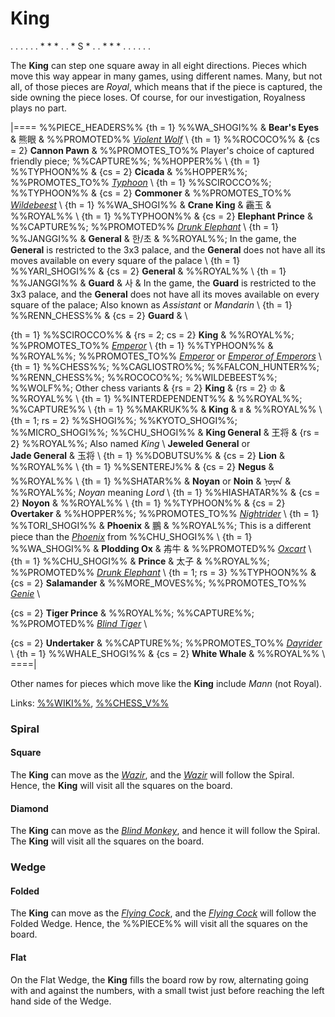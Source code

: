 # King

<div class = "movement">
. . . . .
. * * * .
. * S * .
. * * * .
. . . . .
</div>

The **King** can step one square away in all eight directions.
Pieces which move this way appear in many games, using different names.
Many, but not all, of those pieces are *Royal*, which means that if
the piece is captured, the side owning the piece loses.
Of course, for our investigation, Royalness plays no part.

|====
%%PIECE_HEADERS%%
  {th = 1}  %%WA_SHOGI%%
&           **Bear's Eyes** & &#x718A;&#x773C;
&           %%PROMOTED%%
              [*Violent Wolf*](gold_general.html?piece=violent_wolf) \\
  {th = 1}  %%ROCOCO%%
& {cs = 2}  **Cannon Pawn**
&           %%PROMOTES_TO%% Player's choice of captured friendly piece;
            %%CAPTURE%%; %%HOPPER%% \\
  {th = 1}  %%TYPHOON%%
& {cs = 2}  **Cicada**
&           %%HOPPER%%; %%PROMOTES_TO%% [*Typhoon*](genie.html?piece=typoon) \\
  {th = 1}  %%SCIROCCO%%; %%TYPHOON%%
& {cs = 2}  **Commoner**
&           %%PROMOTES_TO%% [*Wildebeest*](gnu.html?piece=wildebeest) \\
  {th = 1}  %%WA_SHOGI%%
&           **Crane King** & &#x974F;&#x7389;
&           %%ROYAL%% \\
  {th = 1}  %%TYPHOON%%
& {cs = 2}  **Elephant Prince**
&           %%CAPTURE%%; %%PROMOTED%% [*Drunk Elephant*](drunk_elephant.html) \\
  {th = 1}  %%JANGGI%%
&           **General** & &#xD55C;/&#xCD08;
&           %%ROYAL%%;
            In the game, the **General** is restricted to the 3x3 palace,
            and the **General** does not have all its moves available 
            on every square of the palace \\
  {th = 1}  %%YARI_SHOGI%%
& {cs = 2}  **General**
&           %%ROYAL%% \\
  {th = 1}  %%JANGGI%%
&           **Guard** & &#xC0AC;
&           In the game, the **Guard** is restricted to the 3x3 palace,
            and the **General** does not have all its moves available 
            on every square of the palace; Also known as *Assistant* or
            *Mandarin* \\
  {th = 1}  %%RENN_CHESS%%
& {cs = 2}  **Guard**
&           \\

  {th = 1}  %%SCIROCCO%%
& {rs = 2; cs = 2}
            **King**
&           %%ROYAL%%;
            %%PROMOTES_TO%% [*Emperor*](champion.html?piece=emperor_scirocco) \\
  {th = 1}  %%TYPHOON%%
&           %%ROYAL%%;
            %%PROMOTES_TO%% [*Emperor*](emperor_typhoon.html) or
                            [*Emperor of Emperors*](emperor_of_emperors.html) \\
  {th = 1}  %%CHESS%%; %%CAGLIOSTRO%%; %%FALCON_HUNTER%%; %%RENN_CHESS%%;
            %%ROCOCO%%; %%WILDEBEEST%%; %%WOLF%%; Other chess variants
& {rs = 2}  **King** & {rs = 2} &#x2654;
&           %%ROYAL%% \\
  {th = 1}  %%INTERDEPENDENT%%
&           %%ROYAL%%; %%CAPTURE%%  \\
  {th = 1}  %%MAKRUK%%
&           **King** & &#x0E02;
&           %%ROYAL%% \\
  {th = 1; rs = 2}
            %%SHOGI%%; %%KYOTO_SHOGI%%; %%MICRO_SHOGI%%; %%CHU_SHOGI%%
&           **King General** & &#x738b;&#x5c06;
& {rs = 2}  %%ROYAL%%; Also named *King* \\
            **Jeweled General** or<br>
            **Jade General** & &#x7389;&#x5C06; \\
  {th = 1}  %%DOBUTSU%%
& {cs = 2}  **Lion**
&           %%ROYAL%% \\
  {th = 1}  %%SENTEREJ%%
& {cs = 2}  **Negus**
&           %%ROYAL%% \\
  {th = 1}  %%SHATAR%%
&           **Noyan** or **Noin** &
            <span class =
                 "mongolian">&#x1828;&#x1823;&#x1836;&#x1820;&#x1828;</span>
&           %%ROYAL%%; *Noyan* meaning *Lord* \\
  {th = 1}  %%HIASHATAR%%
& {cs = 2}  **Noyon** 
&           %%ROYAL%% \\
  {th = 1}  %%TYPHOON%%
& {cs = 2}  **Overtaker**
&           %%HOPPER%%; %%PROMOTES_TO%% [*Nightrider*](knightrider.html) \\
  {th = 1}  %%TORI_SHOGI%%
&           **Phoenix** & &#x9d6c;
&           %%ROYAL%%; This is a different piece than the 
            [*Phoenix*](caliph.html?piece=phoenix_chu) from %%CHU_SHOGI%% \\
  {th = 1}  %%WA_SHOGI%%
&           **Plodding Ox** & &#x6B6C;&#x725B;
&           %%PROMOTED%% [*Oxcart*](lance.html?piece=oxchart) \\
  {th = 1}  %%CHU_SHOGI%%
&           **Prince** & &#x592A;&#x5B50;
&           %%ROYAL%%; %%PROMOTED%% [*Drunk Elephant*](drunk_elephant.html) \\
  {th = 1; rs = 3}
            %%TYPHOON%%
& {cs = 2}  **Salamander**
&           %%MORE_MOVES%%; %%PROMOTES_TO%% [*Genie*](genie.html) \\
  
  {cs = 2}  **Tiger Prince**
&           %%ROYAL%%; %%CAPTURE%%;
            %%PROMOTED%% [*Blind Tiger*](blind_tiger.html) \\

  {cs = 2}  **Undertaker**
&           %%CAPTURE%%; %%PROMOTES_TO%% [*Dayrider*](dayrider.html) \\
  {th = 1}  %%WHALE_SHOGI%%
& {cs = 2}  **White Whale**
&           %%ROYAL%% \\
====|

Other names for pieces which move like the **King**
include *Mann* (not Royal).

Links: [%%WIKI%%](#wiki:King_(chess)),
       [%%CHESS_V%%](#piece:king)

### Spiral

#### Square

The **King** can move as the [*Wazir*](wazir.html), and the
[*Wazir*](wazir.html)
will follow the Spiral. Hence, the **King** will visit all the squares on
the board.

#### Diamond

The **King** can move as the [*Blind Monkey*](blind_monkey.html), and hence
it will follow the Spiral. The **King** will visit all the squares on
the board.


### Wedge

#### Folded

The **King** can move as the [*Flying Cock*](flying_cock.html),
and the [*Flying Cock*](flying_cock.html)
will follow the Folded Wedge. Hence, the %%PIECE%% will visit all the squares on
the board.

#### Flat

On the Flat Wedge, the **King** fills the board row by row, alternating going
with and against the numbers, with a small twist just before reaching
the left hand side of the Wedge.

